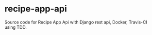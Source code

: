 # recipe-app-api
Source code for Recipe App Api with Django rest api, Docker, Travis-CI using TDD. 
